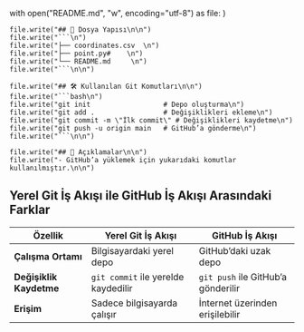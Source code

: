 with open("README.md", "w", encoding="utf-8") as file:
  )
    
    file.write("## 📁 Dosya Yapısı\n\n")
    file.write("```\n")
    file.write("├── coordinates.csv  \n")
    file.write("├── point.py#    \n")
    file.write("└── README.md     \n")
    file.write("```\n\n")
    
    file.write("## 🛠 Kullanılan Git Komutları\n\n")
    file.write("```bash\n")
    file.write("git init                  # Depo oluşturma\n")
    file.write("git add .                 # Değişiklikleri ekleme\n")
    file.write("git commit -m \"İlk commit\" # Değişiklikleri kaydetme\n")
    file.write("git push -u origin main   # GitHub’a gönderme\n")
    file.write("```\n\n")
    
    file.write("## 📝 Açıklamalar\n\n")
    file.write("- GitHub’a yüklemek için yukarıdaki komutlar kullanılmıştır.\n\n")

##  Yerel Git İş Akışı ile GitHub İş Akışı Arasındaki Farklar

| Özellik            | Yerel Git İş Akışı | GitHub İş Akışı |
|--------------------|--------------------|-----------------|
| **Çalışma Ortamı**  | Bilgisayardaki yerel depo | GitHub’daki uzak depo |
| **Değişiklik Kaydetme** | `git commit` ile yerelde kaydedilir | `git push` ile GitHub’a gönderilir |
| **Erişim** | Sadece bilgisayarda çalışır | İnternet üzerinden erişilebilir |

